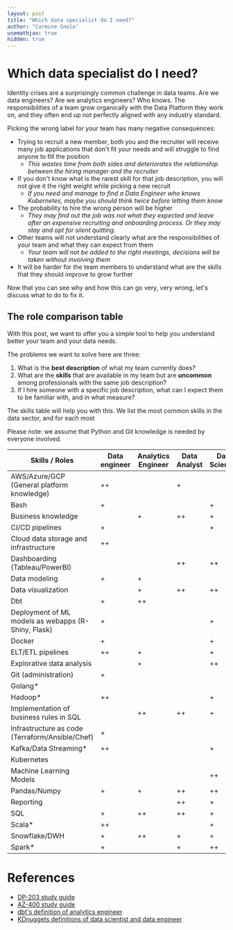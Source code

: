 ```yaml
---
layout: post
title: "Which data specialist do I need?"
author: "Carmine Gnolo"
usemathjax: true
hidden: true
---
```


# Which data specialist do I need?

Identity crises are a surprisingly common challenge in data teams. Are we data engineers? Are we analytics engineers? Who knows. 
The responsibilities of a team grow organically with the Data Platform they work on, and they often end up not perfectly aligned with any industry standard. 

Picking the wrong label for your team has many negative consequences:
* Trying to recruit a new member, both you and the recruiter will receive many job applications that don't fit your needs and will struggle to find anyone to fill the position
  * *This wastes time from both sides and deteriorates the relationship between the hiring manager and the recruiter*
* If you don't know what is the rarest skill for that job description, you will not give it the right weight while picking a new recruit
  * *If you need and manage to find a Data Engineer who knows Kubernetes, maybe you should think twice before letting them know*
* The probability to hire the wrong person will be higher
  * *They may find out the job was not what they expected and leave after an expensive recruiting and onboarding process. Or they may stay and opt for silent quitting.*
* Other teams will not understand clearly what are the responsibilities of your team and what they can expect from them
  * *Your team will not be added to the right meetings, decisions will be taken without involving them*
* It will be harder for the team members to understand what are the skills that they should improve to grow further

Now that you can see why and how this can go very, very wrong, let's discuss what to do to fix it. 

## The role comparison table
With this post, we want to offer you a simple tool to help you understand better your team and your data needs. 

The problems we want to solve here are three: 
1. What is the **best description** of what my team currently does?
2. What are the **skills** that are available in my team but are **uncommon** among professionals with the same job description?
3. If I hire someone with a specific job description, what can I expect them to be familiar with, and in what measure?

The skills table will help you with this. We list the most common skills in the data sector, and for each most

Please note: we assume that Python and Git knowledge is needed by everyone involved.  

| **Skills** / **Roles**                              | Data engineer | Analytics Engineer | Data Analyst | Data Scientist | ML Engineer | Cloud/DevOps Engineer | **Your team** |
| --------------------------------------------------- | ------------- | ------------------ | ------------ | -------------- | ----------- | --------------------- | ------------- |
| AWS/Azure/GCP (General platform knowledge)          | ++            |                    | +            |                | +           | ++                    |               |
| Bash                                                | +             |                    |              | +              | +           | +                     |               |
| Business knowledge                                  |               | +                  | ++           | +              | +           |                       |               |
| CI/CD pipelines                                     | +             |                    |              | +              | +           | ++                    |               |
| Cloud data storage and infrastructure               | ++            |                    |              |                |             | +                     |               |
| Dashboarding (Tableau/PowerBI)                      |               |                    | ++           | ++             | +           |                       |               |
| Data modeling                                       | +             | +                  |              |                | +           |                       |               |
| Data visualization                                  |               | +                  | ++           | ++             | +           |                       |               |
| Dbt                                                 | +             | ++                 |              |                | +           |                       |               |
| Deployment of ML models as webapps (R-Shiny, Flask) | +             |                    |              | +              | ++          |                       |               |
| Docker                                              | +             |                    |              | +              | +           | +                     |               |
| ELT/ETL pipelines                                   | ++            | +                  |              | +              | +           |                       |               |
| Explorative data analysis                           |               | +                  |              | ++             | +           |                       |               |
| Git (administration)                                | +             |                    |              |                |             | ++                    |               |
| Golang*                                             |               |                    |              |                |             | +                     |               |
| Hadoop*                                             | ++            |                    |              | +              | +           |                       |               |
| Implementation of business rules in SQL             |               | ++                 | ++           | +              | +           |                       |               |
| Infrastructure as code (Terraform/Ansible/Chef)     | +             |                    |              |                |             | ++                    |               |
| Kafka/Data Streaming*                               | ++            |                    |              | +              | +           |                       |               |
| Kubernetes                                          |               |                    |              |                |             | ++                    |               |
| Machine Learning Models                             |               |                    |              | ++             | ++          |                       |               |
| Pandas/Numpy                                        | +             | +                  | ++           | ++             | ++          |                       |               |
| Reporting                                           |               |                    | ++           | +              | +           |                       |               |
| SQL                                                 | +             | ++                 | ++           | +              | +           |                       |               |
| Scala*                                              | ++            |                    |              | +              | +           |                       |               |
| Snowflake/DWH                                       | +             | ++                 | +            | +              | +           |                       |               |
| Spark*                                              | +             |                    | +            | ++             | ++          |                       |               |


# References
* [DP-203 study guide](https://query.prod.cms.rt.microsoft.com/cms/api/am/binary/RE4MbYT)
* [AZ-400 study guide](https://query.prod.cms.rt.microsoft.com/cms/api/am/binary/RE3VP8d)
* [dbt's definition of analytics engineer](https://www.getdbt.com/what-is-analytics-engineering/)
* [KDnuggets definitions of data scientist and data engineer](https://www.kdnuggets.com/2021/05/data-scientist-data-engineer-data-careers-explained.html)